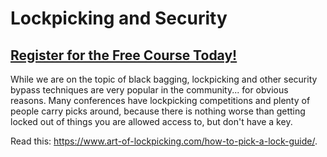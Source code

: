 # Lockpicking and Security
##  [Register for the Free Course Today!](https://www.roppers.org/courses/security)
While we are on the topic of black bagging, lockpicking and other security bypass techniques are very popular in the community... for obvious reasons. Many conferences have lockpicking competitions and plenty of people carry picks around, because there is nothing worse than getting locked out of things you are allowed access to, but don't have a key.

Read this: <https://www.art-of-lockpicking.com/how-to-pick-a-lock-guide/>. 
	   